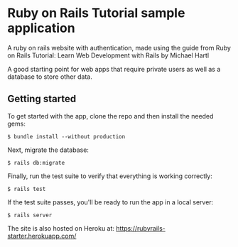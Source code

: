 # Ruby on Rails Tutorial sample application

A ruby on rails website with authentication, made using the guide from 
Ruby on Rails Tutorial:
Learn Web Development with Rails
by Michael Hartl

A good starting point for web apps that require private users as well as a database to store other data.

## Getting started

To get started with the app, clone the repo and then install the needed gems:

```
$ bundle install --without production
```

Next, migrate the database:

```
$ rails db:migrate
```

Finally, run the test suite to verify that everything is working correctly:

```
$ rails test
```

If the test suite passes, you'll be ready to run the app in a local server:

```
$ rails server
```

The site is also hosted on Heroku at: https://rubyrails-starter.herokuapp.com/
